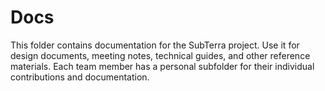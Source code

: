# Docs

This folder contains documentation for the SubTerra project. Use it for design documents, meeting notes, technical guides, and other reference materials. Each team member has a personal subfolder for their individual contributions and documentation.
